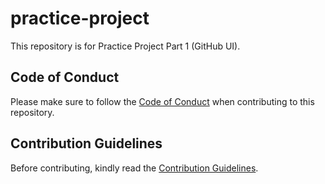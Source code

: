 # practice-project

This repository is for Practice Project Part 1 (GitHub UI).

## Code of Conduct
Please make sure to follow the [Code of Conduct](CODE_OF_CONDUCT.md) when contributing to this repository.

## Contribution Guidelines
Before contributing, kindly read the [Contribution Guidelines](CONTRIBUTING.md).
